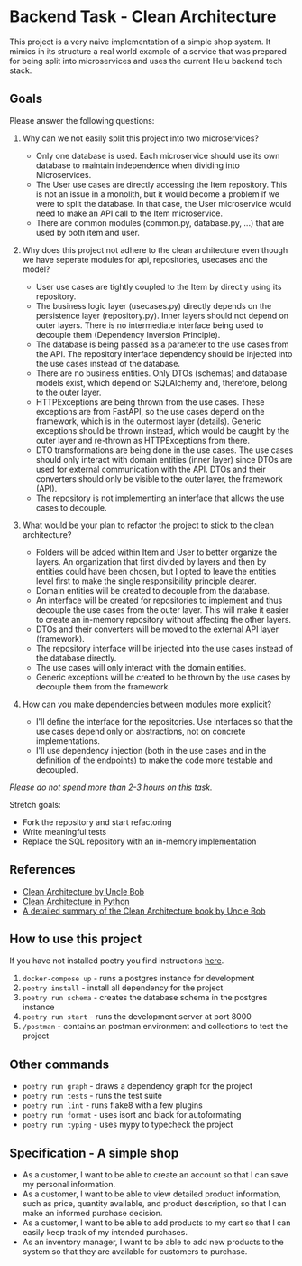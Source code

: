 # Backend Task - Clean Architecture

This project is a very naive implementation of a simple shop system. It mimics in its structure a real world example of a service that was prepared for being split into microservices and uses the current Helu backend tech stack.

## Goals

Please answer the following questions:

1. Why can we not easily split this project into two microservices?
   - Only one database is used. Each microservice should use its own database to maintain independence when dividing into Microservices.
   - The User use cases are directly accessing the Item repository. This is not an issue in a monolith, but it would become a problem if we were to split the database. In that case, the User microservice would need to make an API call to the Item microservice.
   - There are common modules (common.py, database.py, ...) that are used by both item and user.
2. Why does this project not adhere to the clean architecture even though we have seperate modules for api, repositories, usecases and the model?
   - User use cases are tightly coupled to the Item by directly using its repository.
   - The business logic layer (usecases.py) directly depends on the persistence layer (repository.py). Inner layers should not depend on outer layers. There is no intermediate interface being used to decouple them (Dependency Inversion Principle).
   - The database is being passed as a parameter to the use cases from the API. The repository interface dependency should be injected into the use cases instead of the database.
   - There are no business entities. Only DTOs (schemas) and database models exist, which depend on SQLAlchemy and, therefore, belong to the outer layer.
   - HTTPExceptions are being thrown from the use cases. These exceptions are from FastAPI, so the use cases depend on the framework, which is in the outermost layer (details). Generic exceptions should be thrown instead, which would be caught by the outer layer and re-thrown as HTTPExceptions from there.
   - DTO transformations are being done in the use cases. The use cases should only interact with domain entities (inner layer) since DTOs are used for external communication with the API. DTOs and their converters should only be visible to the outer layer, the framework (API).
   - The repository is not implementing an interface that allows the use cases to decouple.

3. What would be your plan to refactor the project to stick to the clean architecture?
   - Folders will be added within Item and User to better organize the layers. An organization that first divided by layers and then by entities could have been chosen, but I opted to leave the entities level first to make the single responsibility principle clearer.
   - Domain entities will be created to decouple from the database.
   - An interface will be created for repositories to implement and thus decouple the use cases from the outer layer. This will make it easier to create an in-memory repository without affecting the other layers.
   - DTOs and their converters will be moved to the external API layer (framework).
   - The repository interface will be injected into the use cases instead of the database directly.
   - The use cases will only interact with the domain entities.
   - Generic exceptions will be created to be thrown by the use cases by decouple them from the framework.

4. How can you make dependencies between modules more explicit?
   - I'll define the interface for the repositories. Use interfaces so that the use cases depend only on abstractions, not on concrete implementations.
   - I'll use dependency injection (both in the use cases and in the definition of the endpoints) to make the code more testable and decoupled.

*Please do not spend more than 2-3 hours on this task.*

Stretch goals:
* Fork the repository and start refactoring
* Write meaningful tests
* Replace the SQL repository with an in-memory implementation

## References
* [Clean Architecture by Uncle Bob](https://blog.cleancoder.com/uncle-bob/2012/08/13/the-clean-architecture.html)
* [Clean Architecture in Python](https://www.youtube.com/watch?v=C7MRkqP5NRI)
* [A detailed summary of the Clean Architecture book by Uncle Bob](https://github.com/serodriguez68/clean-architecture)

## How to use this project

If you have not installed poetry you find instructions [here](https://python-poetry.org/).

1. `docker-compose up` - runs a postgres instance for development
2. `poetry install` - install all dependency for the project
3. `poetry run schema` - creates the database schema in the postgres instance
4. `poetry run start` - runs the development server at port 8000
5. `/postman` - contains an postman environment and collections to test the project

## Other commands

* `poetry run graph` - draws a dependency graph for the project
* `poetry run tests` - runs the test suite
* `poetry run lint` - runs flake8 with a few plugins
* `poetry run format` - uses isort and black for autoformating
* `poetry run typing` - uses mypy to typecheck the project

## Specification - A simple shop

* As a customer, I want to be able to create an account so that I can save my personal information.
* As a customer, I want to be able to view detailed product information, such as price, quantity available, and product description, so that I can make an informed purchase decision.
* As a customer, I want to be able to add products to my cart so that I can easily keep track of my intended purchases.
* As an inventory manager, I want to be able to add new products to the system so that they are available for customers to purchase.